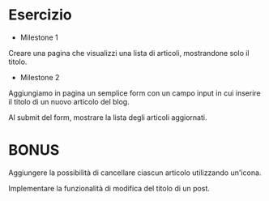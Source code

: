 # Esercizio

- Milestone 1

Creare una pagina che visualizzi una lista di articoli, mostrandone solo il titolo.

- Milestone 2

Aggiungiamo in pagina un semplice form con un campo input in cui inserire il titolo di un nuovo articolo del blog.

Al submit del form, mostrare la lista degli articoli aggiornati.

# BONUS

Aggiungere la possibilità di cancellare ciascun articolo utilizzando un'icona.

Implementare la funzionalità di modifica del titolo di un post.
